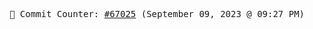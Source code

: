 <p align="center">
    <samp>
        📮 Commit Counter: <a href="https://github.com/Javascript-void0/Javascript-void0/commits/main">#67025</a> (September 09, 2023 @ 09:27 PM)
    </samp>
</p>